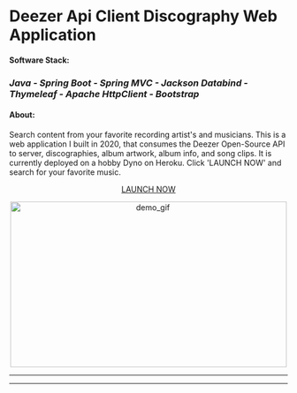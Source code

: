 

<h1><strong>Deezer Api Client Discography Web Application</strong></h1>


#### Software Stack:
### _Java - Spring Boot - Spring MVC - Jackson Databind - Thymeleaf - Apache HttpClient - Bootstrap_
#### About:
Search content from your favorite recording artist's and musicians. This is a web application I built in 2020, that 
consumes the Deezer Open-Source API to server, discographies, album artwork, album info, and song clips. It is 
currently deployed on a hobby Dyno on Heroku. Click 'LAUNCH NOW' and search for your favorite music.

<div style="text-align: center">
  <a href="https://powerful-hollows-10387.herokuapp.com/">LAUNCH NOW</a>

<img src="https://raw.githubusercontent.com/HarryDulaney/deezer-example-web-app/master/img/Deezer-Web-App-Demo.gif" height="300" width="500" alt="demo_gif"/><br>
<hr><hr>
</div>
